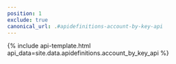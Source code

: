 ```yaml
---
position: 1
exclude: true
canonical_url: .#apidefinitions-account-by-key-api
---
```


{% include api-template.html api_data=site.data.apidefinitions.account_by_key_api %}
